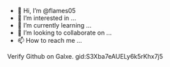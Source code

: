- 👋 Hi, I’m @flames05
- 👀 I’m interested in ...
- 🌱 I’m currently learning ...
- 💞️ I’m looking to collaborate on ...
- 📫 How to reach me ...

<!---
flames05/flames05 is a ✨ special ✨ repository because its `README.md` (this file) appears on your GitHub profile.
You can click the Preview link to take a look at your changes.
--->

Verify Github on Galxe. gid:S3Xba7eAUELy6k5rKhx7j5
